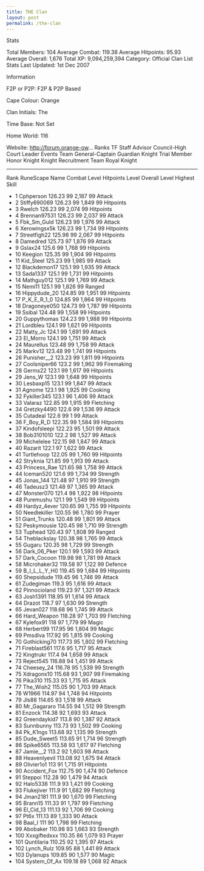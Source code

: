 ```yaml
---
title: THE Clan
layout: post
permalink: /the-clan
---
```


Stats

Total Members: 104
Average Combat: 119.38
Average Hitpoints: 95.93
Average Overall: 1,676
Total XP: 9,094,259,394
Category: Official Clan List
Stats Last Updated: 1st Dec 2007

	
Information

F2P or P2P: F2P & P2P Based

Cape Colour: Orange

Clan Initials: The
	

Time Base: Not Set

Home World: 116

Website: http://forum.orange-ow...
Ranks
TF Staff	Advisor	Council-High Court	Leader
Events Team	General-Captain	Guardian Knight	Trial Member
Honor Knight	Knight	Recruitment Team	Royal Knight

---

Rank 	RuneScape Name 	Combat Level 	Hitpoints Level 	Overall Level 	Highest Skill
- 1 	Cphperson 	126.23 	99 	2,187 	99 Attack	
- 2 	Stiffy690069 	126.23 	99 	1,849 	99 Hitpoints	
- 3 	Rwelch 	126.23 	99 	2,074 	99 Hitpoints	
- 4 	Brennan97531 	126.23 	99 	2,037 	99 Attack	
- 5 	Fbk_Sm_Guld 	126.23 	99 	1,976 	99 Attack	
- 6 	Xerowingsx5k 	126.23 	99 	1,734 	99 Hitpoints	
- 7 	Streetfigh22 	125.98 	99 	2,067 	99 Hitpoints	
- 8 	Damedred 	125.73 	97 	1,876 	99 Attack	
- 9 	Gslax24 	125.6 	99 	1,768 	99 Hitpoints	
- 10 	Keegion 	125.35 	99 	1,904 	99 Hitpoints	
- 11 	Kid_Steel 	125.23 	99 	1,985 	99 Attack	
- 12 	Blackdemon17 	125.1 	99 	1,935 	99 Attack	
- 13 	Sada1337 	125.1 	99 	1,731 	99 Hitpoints	
- 14 	Mathguy012 	125.1 	99 	1,769 	99 Attack	
- 15 	Nemi11 	125.1 	99 	1,826 	99 Ranged	
- 16 	Hippydude_20 	124.85 	99 	1,951 	99 Hitpoints	
- 17 	P_K_E_R_1_0 	124.85 	99 	1,864 	99 Hitpoints	
- 18 	Dragoneye050 	124.73 	99 	1,787 	99 Hitpoints	
- 19 	Ssibal 	124.48 	99 	1,558 	99 Hitpoints	
- 20 	Guppythomas 	124.23 	99 	1,988 	99 Hitpoints	
- 21 	Lordbleu 	124.1 	99 	1,621 	99 Hitpoints	
- 22 	Matty_Jc 	124.1 	99 	1,691 	99 Attack	
- 23 	El_Morro 	124.1 	99 	1,751 	99 Attack	
- 24 	Maurellus 	123.48 	99 	1,758 	99 Attack	
- 25 	Markv12 	123.48 	99 	1,741 	99 Hitpoints	
- 26 	Punisher__2 	123.23 	99 	1,811 	99 Hitpoints	
- 27 	Coolsniper66 	123.2 	99 	1,962 	99 Firemaking	
- 28 	Germs22 	123.1 	99 	1,617 	99 Hitpoints	
- 29 	Jens_W 	123.1 	99 	1,648 	99 Hitpoints	
- 30 	Lesbaxp15 	123.1 	99 	1,847 	99 Attack	
- 31 	Agnome 	123.1 	98 	1,925 	99 Cooking	
- 32 	Fykiller345 	123.1 	96 	1,406 	99 Attack	
- 33 	Valaraz 	122.85 	99 	1,915 	99 Fletching	
- 34 	Gretzky4490 	122.6 	99 	1,536 	99 Attack	
- 35 	Cutadeal 	122.6 	99 	1 	99 Attack	
- 36 	F_Boy_R_D 	122.35 	99 	1,584 	99 Hitpoints	
- 37 	Kindofsleepi 	122.23 	95 	1,501 	99 Attack	
- 38 	Bob3101010 	122.2 	98 	1,527 	99 Attack	
- 39 	Michelelee 	122.15 	98 	1,847 	99 Attack	
- 40 	Razarit 	122.1 	97 	1,622 	99 Attack	
- 41 	Turtlehoop 	122.05 	99 	1,760 	99 Hitpoints	
- 42 	Stryknia 	121.85 	99 	1,913 	99 Attack	
- 43 	Princess_Rae 	121.65 	98 	1,758 	99 Attack	
- 44 	Iceman520 	121.6 	99 	1,734 	99 Strength	
- 45 	Jonas_144 	121.48 	97 	1,910 	99 Strength	
- 46 	Tadeusz3 	121.48 	97 	1,365 	99 Attack	
- 47 	Monster070 	121.4 	98 	1,922 	98 Hitpoints	
- 48 	Puremushu 	121.1 	99 	1,549 	99 Hitpoints	
- 49 	Hardyz_4ever 	120.65 	99 	1,755 	99 Hitpoints	
- 50 	Needlekiller 	120.55 	96 	1,780 	99 Prayer	
- 51 	Giant_Trunks 	120.48 	99 	1,801 	99 Attack	
- 52 	Peskymousie 	120.45 	98 	1,710 	99 Strength	
- 53 	Tuphead 	120.43 	97 	1,808 	99 Ranged	
- 54 	Theblackslay 	120.38 	98 	1,765 	99 Attack	
- 55 	Gugaru 	120.35 	98 	1,729 	99 Strength	
- 56 	Dark_06_Pker 	120.1 	99 	1,593 	99 Attack	
- 57 	Dark_Cocoon 	119.98 	98 	1,781 	99 Attack	
- 58 	Microhaker32 	119.58 	97 	1,122 	99 Defence	
- 59 	B_I_L_L_Y_H0 	119.45 	99 	1,684 	99 Hitpoints	
- 60 	Shepsidude 	119.45 	96 	1,746 	99 Attack	
- 61 	Zudegiman 	119.3 	95 	1,616 	99 Attack	
- 62 	Pinnocioland 	119.23 	97 	1,321 	99 Attack	
- 63 	Josh1391 	118.95 	91 	1,614 	99 Attack	
- 64 	Drazot 	118.7 	97 	1,630 	99 Strength	
- 65 	Jevan027 	118.68 	96 	1,745 	99 Attack	
- 66 	Hard_Weapon 	118.28 	97 	1,703 	99 Fletching	
- 67 	Kylefox91 	118 	97 	1,779 	99 Magic	
- 68 	Herbert99 	117.95 	96 	1,804 	99 Magic	
- 69 	Pmsdiva 	117.92 	95 	1,815 	99 Cooking	
- 70 	Gothicking70 	117.73 	95 	1,802 	99 Fletching	
- 71 	Fireblast561 	117.6 	95 	1,717 	95 Attack	
- 72 	Kingtrukr 	117.4 	94 	1,658 	99 Attack	
- 73 	Reject545 	116.88 	94 	1,451 	99 Attack	
- 74 	Cheesey_24 	116.78 	95 	1,539 	99 Strength	
- 75 	Xdragonx10 	115.68 	93 	1,907 	99 Firemaking	
- 76 	Pika310 	115.33 	93 	1,715 	95 Attack	
- 77 	The_Wish2 	115.05 	90 	1,703 	99 Attack	
- 78 	W1966 	114.97 	94 	1,748 	94 Hitpoints	
- 79 	Jls88 	114.65 	93 	1,518 	99 Attack	
- 80 	Mr_Gagararo 	114.55 	94 	1,512 	99 Strength	
- 81 	Enzock 	114.38 	92 	1,693 	93 Attack	
- 82 	Greendaykid7 	113.8 	90 	1,387 	92 Attack	
- 83 	Sunnbunny 	113.73 	93 	1,502 	99 Cooking	
- 84 	Pk_K1ngs 	113.68 	92 	1,135 	99 Strength	
- 85 	Dude_Sweet5 	113.65 	91 	1,714 	96 Strength	
- 86 	Spike6565 	113.58 	93 	1,617 	97 Fletching	
- 87 	Jamie__2 	113.2 	92 	1,603 	98 Attack	
- 88 	Heavenlyevil 	113.08 	92 	1,675 	94 Attack	
- 89 	Olivier1o1 	113 	91 	1,715 	91 Hitpoints	
- 90 	Accident_Fox 	112.75 	90 	1,474 	90 Defence	
- 91 	Steppoi 	112.28 	90 	1,479 	94 Attack	
- 92 	Halo5338 	111.9 	93 	1,421 	99 Cooking	
- 93 	Flukejiver 	111.9 	91 	1,682 	99 Fletching	
- 94 	Jman2181 	111.9 	90 	1,670 	99 Fletching	
- 95 	Brann15 	111.33 	91 	1,797 	99 Fletching	
- 96 	El_Cid_13 	111.13 	92 	1,706 	99 Cooking	
- 97 	Pt6x 	111.13 	89 	1,333 	90 Attack	
- 98 	Baal_I 	111 	90 	1,798 	99 Fletching	
- 99 	Abobaker 	110.98 	93 	1,663 	93 Strength	
- 100 	Xxxgiftedxxx 	110.35 	86 	1,079 	93 Prayer	
- 101 	Quntilaria 	110.25 	92 	1,395 	97 Attack	
- 102 	Lynch_Rulz 	109.95 	88 	1,441 	89 Attack	
- 103 	Dylanups 	109.85 	90 	1,577 	90 Magic	
- 104 	System_Of_Ax 	109.18 	89 	1,068 	92 Attack
